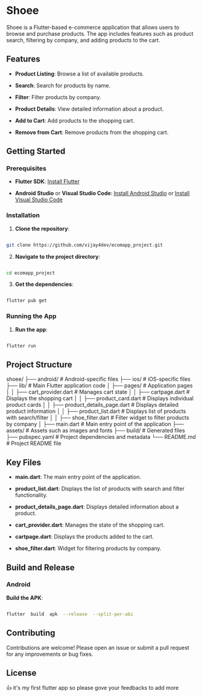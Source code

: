 # Shoee

Shoee is a Flutter-based e-commerce application that allows users to browse and purchase products. The app includes features such as product search, filtering by company, and adding products to the cart.

## Features

- **Product Listing**: Browse a list of available products.

- **Search**: Search for products by name.

- **Filter**: Filter products by company.

- **Product Details**: View detailed information about a product.

- **Add to Cart**: Add products to the shopping cart.

- **Remove from Cart**: Remove products from the shopping cart.

## Getting Started

### Prerequisites

- **Flutter SDK**: [Install Flutter](https://flutter.dev/docs/get-started/install)

- **Android Studio** or **Visual Studio Code**: [Install Android Studio](https://developer.android.com/studio) or [Install Visual Studio Code](https://code.visualstudio.com/)

### Installation

1. **Clone the repository**:

```sh

git clone https://github.com/vijay4dev/ecomapp_project.git

```

2. **Navigate to the project directory**:

```sh

cd ecomapp_project

```

3. **Get the dependencies**:

```sh

flutter pub get

```

### Running the App

1. **Run the app**:

```sh

flutter run

```

## Project Structure

shoee/ 
├── android/ # Android-specific files 
├── ios/ # iOS-specific files 
├── lib/ # Main Flutter application code 
│ ├── pages/ # Application pages 
│ │ ├── cart_provider.dart # Manages cart state 
│ │ ├── cartpage.dart # Displays the shopping cart 
│ │ ├── product_card.dart # Displays individual product cards 
│ │ ├── product_details_page.dart # Displays detailed product information 
│ │ ├── product_list.dart # Displays list of products with search/filter 
│ │ ├── shoe_filter.dart # Filter widget to filter products by company 
│ ├── main.dart # Main entry point of the application 
├── assets/ # Assets such as images and fonts 
├── build/ # Generated files 
├── pubspec.yaml # Project dependencies and metadata 
└── README.md # Project README file


## Key Files

- **main.dart**: The main entry point of the application.

- **product_list.dart**: Displays the list of products with search and filter functionality.

- **product_details_page.dart**: Displays detailed information about a product.

- **cart_provider.dart**: Manages the state of the shopping cart.

- **cartpage.dart**: Displays the products added to the cart.

- **shoe_filter.dart**: Widget for filtering products by company.

## Build and Release

### Android

**Build the APK**:

```sh

flutter  build  apk  --release  --split-per-abi

```

## Contributing

Contributions are welcome! Please open an issue or submit a pull request for any improvements or bug fixes.

## License

👍 it's my first flutter app so please gove your feedbacks to add more